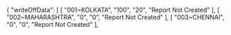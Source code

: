 {
    "writeOffData": [
        [
            "001~KOLKATA",
            "100",
            "20",
            "Report Not Created"
        ],
        [
            "002~MAHARASHTRA",
            "0",
            "0",
            "Report Not Created"
        ],
        [
            "003~CHENNAI",
            "0",
            "0",
            "Report Not Created"
        ],
